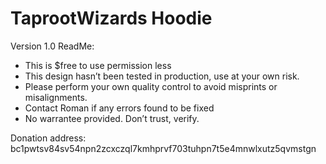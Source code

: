 # TaprootWizards Hoodie

Version 1.0
ReadMe:

- This is $free to use permission less
- This design hasn’t been tested in production, use at your own risk.
- Please perform your own quality control to avoid misprints or misalignments.
- Contact Roman if any errors found to be fixed
- No warrantee provided. Don’t trust, verify.

Donation address: bc1pwtsv84sv54npn2zcxczql7kmhprvf703tuhpn7t5e4mnwlxutz5qvmstgn
